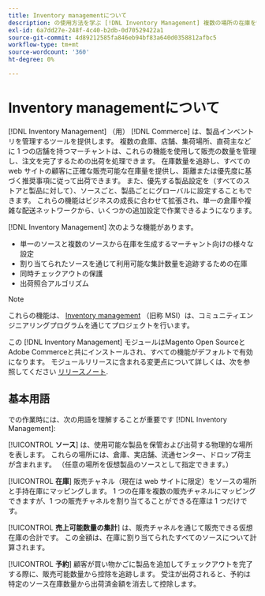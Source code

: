 ```yaml
---
title: Inventory managementについて
description: の使用方法を学ぶ [!DNL Inventory Management] 複数の場所の在庫を管理して、 [!DNL Commerce] 店舗は実地棚卸を正確に反映します。
exl-id: 6a7dd27e-248f-4c40-b2db-0d70529422a1
source-git-commit: 4d89212585fa846eb94bf83a640d0358812afbc5
workflow-type: tm+mt
source-wordcount: '360'
ht-degree: 0%

---
```


# Inventory managementについて

[!DNL Inventory Management] （用） [!DNL Commerce] は、製品インベントリを管理するツールを提供します。 複数の倉庫、店舗、集荷場所、直荷主などに 1 つの店舗を持つマーチャントは、これらの機能を使用して販売の数量を管理し、注文を完了するための出荷を処理できます。 在庫数量を追跡し、すべての web サイトの顧客に正確な販売可能な在庫量を提供し、距離または優先度に基づく推奨事項に従って出荷できます。 また、優先する製品設定を（すべてのストアと製品に対して）、ソースごと、製品ごとにグローバルに設定することもできます。 これらの機能はビジネスの成長に合わせて拡張され、単一の倉庫や複雑な配送ネットワークから、いくつかの追加設定で作業できるようになります。

[!DNL Inventory Management] 次のような機能があります。

- 単一のソースと複数のソースから在庫を生成するマーチャント向けの様々な設定
- 割り当てられたソースを通じて利用可能な集計数量を追跡するための在庫
- 同時チェックアウトの保護
- 出荷照合アルゴリズム

>[!NOTE]
>
>これらの機能は、 [Inventory management](https://github.com/magento/inventory) （旧称 MSI）は、コミュニティエンジニアリングプログラムを通じてプロジェクトを行います。<br/>
>
>この [!DNL Inventory Management] モジュールはMagento Open SourceとAdobe Commerceと共にインストールされ、すべての機能がデフォルトで有効になります。 モジュールリリースに含まれる変更点について詳しくは、次を参照してください [リリースノート](release-notes.md).

## 基本用語

での作業時には、次の用語を理解することが重要です [!DNL Inventory Management]:

[!UICONTROL **ソース**] は、使用可能な製品を保管および出荷する物理的な場所を表します。 これらの場所には、倉庫、実店舗、流通センター、ドロップ荷主が含まれます。 （任意の場所を仮想製品のソースとして指定できます。）

[!UICONTROL **在庫**] 販売チャネル（現在は web サイトに限定）をソースの場所と手持在庫にマッピングします。 1 つの在庫を複数の販売チャネルにマッピングできますが、1 つの販売チャネルを割り当てることができる在庫は 1 つだけです。

[!UICONTROL **売上可能数量の集計**] は、販売チャネルを通じて販売できる仮想在庫の合計です。 この金額は、在庫に割り当てられたすべてのソースについて計算されます。

[!UICONTROL **予約**] 顧客が買い物かごに製品を追加してチェックアウトを完了する際に、販売可能数量から控除を追跡します。 受注が出荷されると、予約は特定のソース在庫数量から出荷済金額を消去して控除します。
